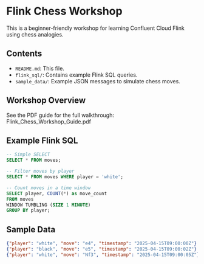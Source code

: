 # Flink Chess Workshop

This is a beginner-friendly workshop for learning Confluent Cloud Flink using chess analogies.

## Contents
- `README.md`: This file.
- `flink_sql/`: Contains example Flink SQL queries.
- `sample_data/`: Example JSON messages to simulate chess moves.

## Workshop Overview
See the PDF guide for the full walkthrough: Flink_Chess_Workshop_Guide.pdf

## Example Flink SQL

```sql
-- Simple SELECT
SELECT * FROM moves;

-- Filter moves by player
SELECT * FROM moves WHERE player = 'white';

-- Count moves in a time window
SELECT player, COUNT(*) as move_count
FROM moves
WINDOW TUMBLING (SIZE 1 MINUTE)
GROUP BY player;
```

## Sample Data
```json
{"player": "white", "move": "e4", "timestamp": "2025-04-15T09:00:00Z"}
{"player": "black", "move": "e5", "timestamp": "2025-04-15T09:00:02Z"}
{"player": "white", "move": "Nf3", "timestamp": "2025-04-15T09:00:05Z"}
```
